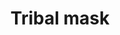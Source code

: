 ---
layout: item
title: Tribal mask
item-id: 6335
datatable: true
id: 6335
name: "Tribal mask"
members: true
lowalch: 200
highalch: 300
examine: "A ceremonial wooden mask."
monsters:
  - id: 6409
    name: "Broodoo victim"
    members: true
    combat_level: 60
    wiki_url: "https://oldschool.runescape.wiki/w/Broodoo_victim#Green"
    drops:
      - quantity: "1"
        rarity: 1
    image: ""
---